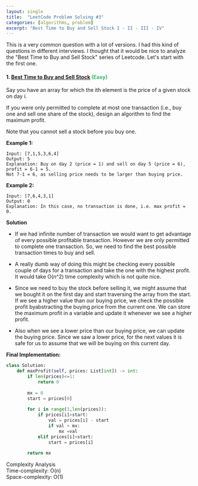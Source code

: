 ```yaml
---
layout: single
title:  "LeetCode Problem Solving #3"
categories: [algorithms, problem]
excerpt: "Best Time to Buy and Sell Stock I - II - III - IV"
---
```

<!---
MediumSeaGreen - Easy
Orange - Medium
Tomato - Hard
-->
This is a very common question with a lot of versions. I had this kind of questions in different interviews. I thought that it would be nice to analyze the "Best Time to Buy and Sell Stock" series of Leetcode. Let's start with the first one.

#### 1. [Best Time to Buy and Sell Stock](https://leetcode.com/problems/best-time-to-buy-and-sell-stock/) <span style="color:MediumSeaGreen">(Easy) </span>

Say you have an array for which the ith element is the price of a given stock on day i.

If you were only permitted to complete at most one transaction (i.e., buy one and sell one share of the stock), design an algorithm to find the maximum profit.

Note that you cannot sell a stock before you buy one.

**Example 1:**
```
Input: [7,1,5,3,6,4]
Output: 5
Explanation: Buy on day 2 (price = 1) and sell on day 5 (price = 6), profit = 6-1 = 5.  
Not 7-1 = 6, as selling price needs to be larger than buying price.
```

**Example 2:**
```
Input: [7,6,4,3,1]
Output: 0
Explanation: In this case, no transaction is done, i.e. max profit = 0.
```

**Solution**

* If we had infinite number of transaction we would want to get advantage of every possible profitable transaction. However we are only permitted to complete one transaction. So, we need to find the best possible transaction times to buy and sell.

* A really dumb way of doing this might be checking every possible couple of days for a transaction and take the one with the highest profit. It would take O(n^2) time complexity which is not quite nice.

* Since we need to buy the stock before selling it, we might assume that we bought it on the first day and start traversing the array from the start. If we see a higher value than our buying price, we check the possible profit byabstracting the buying price from the current one. We can store the maximum profit in a variable and update it whenever we see a higher profit. 

* Also when we see a lower price than our buying price, we can update the buying price. Since we saw a lower price, for the next values it is safe for us to assume that we will be buying on this current day.

**Final Implementation:**

```python
class Solution:
    def maxProfit(self, prices: List[int]) -> int:
        if len(prices)<=1:
            return 0
        
        mx = 0
        start = prices[0]
        
        for i in range(1,len(prices)):
            if prices[i]>start:
                val = prices[i] - start
                if val > mx:
                    mx =val
            elif prices[i]<start:
                start = prices[i]
        
        return mx
```

Complexity Analysis  
Time-complexity: O(n)  
Space-complexity: O(1)



